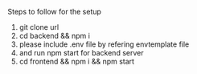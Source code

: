 Steps to follow for the setup 

1. git clone url
2. cd backend && npm i
3. please include .env file by refering envtemplate file
4. and run npm start for backend server
5. cd frontend && npm i && npm start
